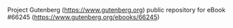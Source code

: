 Project Gutenberg (https://www.gutenberg.org) public repository for
eBook #66245 (https://www.gutenberg.org/ebooks/66245)
